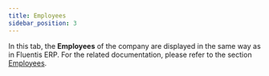 ```yaml
---
title: Employees
sidebar_position: 3
---
```


In this tab, the **Employees** of the company are displayed in the same way as in Fluentis ERP. For the related documentation, please refer to the section [Employees](/docs/project-management/registers/employee/new-employee).